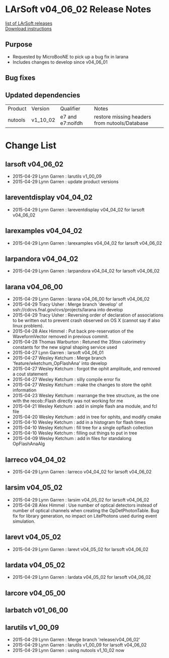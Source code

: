 # LArSoft v04_06_02 Release Notes



[list of LArSoft releases](LArSoft_release_list)  
[Download instructions](https://scisoft.fnal.gov/scisoft/bundles/larsoft/v04_06_02/larsoft-v04_06_02.html)

## Purpose

-   Requested by MicroBooNE to pick up a bug fix in larana
-   Includes changes to develop since v04_06_01

## Bug fixes

## Updated dependencies

|         |          |                  |                                               |
|---------|----------|------------------|-----------------------------------------------|
| Product | Version  | Qualifier        | Notes                                         |
| nutools | v1_10_02 | e7 and e7:noifdh | restore missing headers from nutools/Database |

# Change List

## larsoft v04_06_02

-   2015-04-29 Lynn Garren : larutils v1_00_09
-   2015-04-29 Lynn Garren : update product versions

## lareventdisplay v04_04_02

-   2015-04-29 Lynn Garren : lareventdisplay v04_04_02 for larsoft v04_06_02

## larexamples v04_04_02

-   2015-04-29 Lynn Garren : larexamples v04_04_02 for larsoft v04_06_02

## larpandora v04_04_02

-   2015-04-29 Lynn Garren : larpandora v04_04_02 for larsoft v04_06_02

## larana v04_06_00

-   2015-04-29 Lynn Garren : larana v04_06_00 for larsoft v04_06_02
-   2015-04-29 Tracy Usher : Merge branch 'develop' of ssh://cdcvs.fnal.gov/cvs/projects/larana into develop
-   2015-04-29 Tracy Usher : Reversing order of declaration of associations to be written out to prevent crash observed on OS X (cannot say if also linux problem).
-   2015-04-28 Alex Himmel : Put back pre-reservation of the WaveformVector removed in previous commit.
-   2015-04-28 Thomas Warburton : Retuned the 35ton calorimetry constants for the new signal shaping service used
-   2015-04-27 Lynn Garren : larsoft v04_06_01
-   2015-04-27 Wesley Ketchum : Merge branch 'feature/wketchum_OpFlashAna' into develop
-   2015-04-27 Wesley Ketchum : forgot the ophit amplitude, and removed a cout statement
-   2015-04-27 Wesley Ketchum : silly compile error fix
-   2015-04-27 Wesley Ketchum : make the changes to store the ophit information
-   2015-04-23 Wesley Ketchum : rearrange the tree structure, as the one with the recob::Flash directly was not working for me
-   2015-04-21 Wesley Ketchum : add in simple flash ana module, and fcl file
-   2015-04-20 Wesley Ketchum : add in tree for ophits, and modify cmake
-   2015-04-10 Wesley Ketchum : add in a histogram for flash times
-   2015-04-10 Wesley Ketchum : fill tree for a single opflash collection
-   2015-04-10 Wesley Ketchum : filling out things to put in tree
-   2015-04-09 Wesley Ketchum : add in files for standalong OpFlashAnaAlg

## larreco v04_04_02

-   2015-04-29 Lynn Garren : larreco v04_04_02 for larsoft v04_06_02

## larsim v04_05_02

-   2015-04-29 Lynn Garren : larsim v04_05_02 for larsoft v04_06_02
-   2015-04-28 Alex Himmel : Use number of optical detectors instead of number of optical channels when creating the OpDetPhotonTable. Bug fix for library generation, no impact on LitePhotons used during event simulation.

## larevt v04_05_02

-   2015-04-29 Lynn Garren : larevt v04_05_02 for larsoft v04_06_02

## lardata v04_05_02

-   2015-04-29 Lynn Garren : lardata v04_05_02 for larsoft v04_06_02

## larcore v04_05_00

## larbatch v01_06_00

## larutils v1_00_09

-   2015-04-29 Lynn Garren : Merge branch 'release/v04_06_02'
-   2015-04-29 Lynn Garren : larutils v1_00_09 for larsoft v04_06_02
-   2015-04-29 Lynn Garren : using nutools v1_10_02 now
